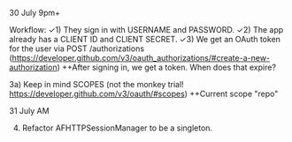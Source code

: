 30 July 9pm+

Workflow:
✓1) They sign in with USERNAME and PASSWORD.
✓2) The app already has a CLIENT ID and CLIENT SECRET.
✓3) We get an OAuth token for the user via
POST /authorizations
(https://developer.github.com/v3/oauth_authorizations/#create-a-new-authorization)
++After signing in, we get a token. When does that expire?

3a) Keep in mind SCOPES (not the monkey trial! https://developer.github.com/v3/oauth/#scopes)
++Current scope "repo"


31 July AM

4) Refactor AFHTTPSessionManager to be a singleton.